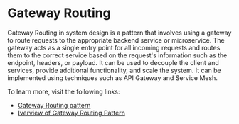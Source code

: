 # Gateway Routing

Gateway Routing in system design is a pattern that involves using a gateway to route requests to the appropriate backend service or microservice. The gateway acts as a single entry point for all incoming requests and routes them to the correct service based on the request's information such as the endpoint, headers, or payload. It can be used to decouple the client and services, provide additional functionality, and scale the system. It can be implemented using techniques such as API Gateway and Service Mesh.

To learn more, visit the following links:

- [Gateway Routing pattern](https://learn.microsoft.com/en-us/azure/architecture/patterns/gateway-routing)
- [Iverview of Gateway Routing Pattern](https://medium.com/design-microservices-architecture-with-patterns/gateway-routing-pattern-f40eb56a2dd9)